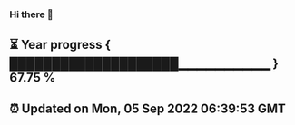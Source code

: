 ### Hi there 👋
⏳ Year progress { ████████████████████▁▁▁▁▁▁▁▁▁▁ } 67.75 %
---
⏰ Updated on Mon, 05 Sep 2022 06:39:53 GMT
---
